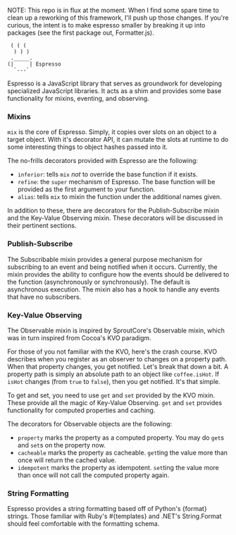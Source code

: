 NOTE: This repo is in flux at the moment. When I find some spare time to clean up a reworking of this framework, I'll push up those changes. If you're curious, the intent is to make espresso smaller by breaking it up into packages (see the first package out, Formatter.js).

     ( ( (
      ) ) )
     ._____.
    (|     | Espresso
      `---`

Espresso is a JavaScript library that serves as groundwork for developing specialized JavaScript libraries. It acts as a shim and provides some base functionality for mixins, eventing, and observing.


### Mixins

`mix` is the core of Espresso. Simply, it copies over slots on an object to a target object. With it's decorator API, it can mutate the slots at runtime to do some interesting things to object hashes passed into it.

The no-frills decorators provided with Espresso are the following:

 - `inferior`: tells `mix` *not* to override the base function if
    it exists.
 - `refine`: the `super` mechanism of Espresso. The base function
    will be provided as the first argument to your function.
 - `alias`: tells `mix` to mixin the function under the additional
    names given.

In addition to these, there are decorators for the Publish-Subscribe mixin and the Key-Value Observing mixin. These decorators will be discussed in their pertinent sections.


### Publish-Subscribe

The Subscribable mixin provides a general purpose mechanism for subscribing to an event and being notified when it occurs. Currently, the mixin provides the ability to configure how the events should be delivered to the function (asynchronously or synchronously). The default is asynchronous execution. The mixin also has a hook to handle any events that have no subscribers.


### Key-Value Observing

The Observable mixin is inspired by SproutCore's Observable mixin, which was in turn inspired from Cocoa's KVO paradigm.

For those of you not familiar with the KVO, here's the crash course. KVO describes when you register as an observer to changes on a property path. When that property changes, you get notified. Let's break that down a bit. A property path is simply an absolute path to an object like `coffee.isHot`. If `isHot` changes (from `true` to `false`), then you get notified. It's that simple.

To get and set, you need to use `get` and `set` provided by the KVO mixin. These provide all the magic of Key-Value Observing. `get` and `set` provides functionality for computed properties and caching.

The decorators for Observable objects are the following:

 - `property` marks the property as a computed property. You may do
    `get`s and `set`s on the property now.
 - `cacheable` marks the property as cacheable. `get`ting the value
    more than once will return the cached value.
 - `idempotent` marks the property as idempotent. `set`ting the value
    more than once will not call the computed property again.


### String Formatting

Espresso provides a string formatting based off of Python's {format} strings. Those familiar with Ruby's #{templates} and .NET's String.Format should feel comfortable with the formatting schema.
